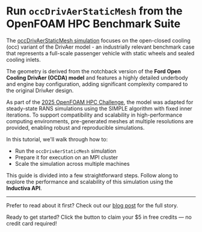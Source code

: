 # Run `occDrivAerStaticMesh` from the OpenFOAM HPC Benchmark Suite
The [occDrivAerStaticMesh simulation](https://develop.openfoam.com/committees/hpc/-/tree/9e0480e778e0c5168b97b8177cc3ece3fb3dc496/incompressible/simpleFoam/occDrivAerStaticMesh) focuses on the open-closed cooling (occ) variant of the DrivAer model - 
an industrially relevant benchmark case that represents a full-scale passenger vehicle with static wheels and sealed cooling inlets.

The geometry is derived from the notchback version of the **Ford Open Cooling DrivAer (OCDA) model** and features a highly 
detailed underbody and engine bay configuration, adding significant complexity compared to the original DrivAer design.

As part of the [2025 OpenFOAM HPC Challenge](https://wiki.openfoam.com/images/4/44/OHC-1.pdf), the model was adapted for steady-state 
RANS simulations using the SIMPLE algorithm with fixed inner iterations. To support compatibility and scalability in 
high-performance computing environments, pre-generated meshes at multiple resolutions are provided, enabling robust and 
reproducible simulations.

In this tutorial, we'll walk through how to:
- Run the `occDrivAerStaticMesh` simulation
- Prepare it for execution on an MPI cluster
- Scale the simulation across multiple machines

This guide is divided into a few straightforward steps. Follow along to explore the performance and scalability of this simulation 
using the **Inductiva API**.

---

Prefer to read about it first? Check out our [blog post](https://inductiva.ai/blog/article/from-supercomputer-to-cloud-a-new-era-for-openfoam-simulations) for the full story.

Ready to get started? Click the button to claim your $5 in free credits — no credit card required!